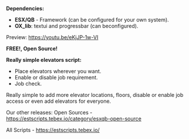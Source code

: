**Dependencies:**

* **ESX/QB** - Framework (can be configured for your own system).
* **OX_lib**: textui and progressbar (can beconfigured).

Preview: https://youtu.be/eKjJP-1w-VI

**FREE!, Open Source!**

**Really simple elevators script:**
* Place elevators wherever you want.
* Enable or disable job requirement.
* Job check.

Really simple to add more elevator locations, floors, disable or enable job access or even add elevators for everyone.


Our other releases: 
Open Sources - https://estscripts.tebex.io/category/esxqb-open-source

All Scripts - https://estscripts.tebex.io/
